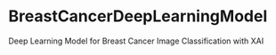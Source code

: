 # BreastCancerDeepLearningModel
 Deep Learning Model for Breast Cancer Image Classification with XAI
